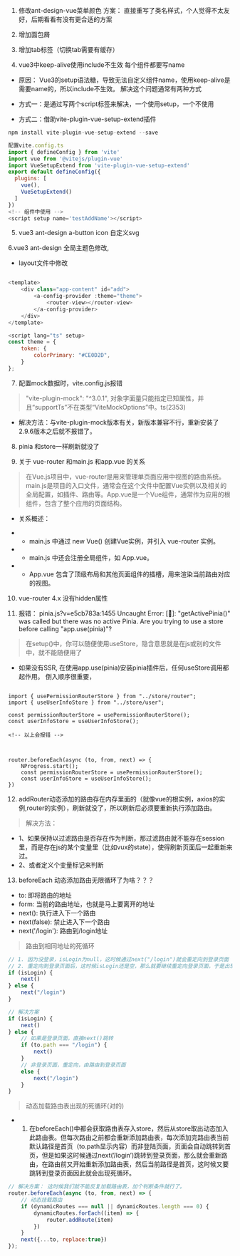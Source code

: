 1. 修改ant-design-vue菜单颜色
方案： 直接重写了类名样式，个人觉得不太友好，后期看看有没有更合适的方案

2. 增加面包屑
3. 增加tab标签（切换tab需要有缓存）



4. vue3中keep-alive使用include不生效
每个组件都要写name
+ 原因： Vue3的setup语法糖，导致无法自定义组件name，使用keep-alive是需要name的，所以include不生效。
解决这个问题通常有两种方式

+ 方式一：是通过写两个script标签来解决，一个使用setup，一个不使用
+ 方式二：借助vite-plugin-vue-setup-extend插件
````js
npm install vite-plugin-vue-setup-extend --save

配置vite.config.ts
import { defineConfig } from 'vite'
import vue from '@vitejs/plugin-vue'
import VueSetupExtend from 'vite-plugin-vue-setup-extend'
export default defineConfig({
  plugins: [
    vue(),
    VueSetupExtend()
  ]
})
<!-- 组件中使用 -->
<script setup name='testAddName'></script>
````

5. vue3 ant-design a-button icon 自定义svg

6.vue3 ant-design 全局主题色修改,
+ layout文件中修改
````js

<template>
	<div class="app-content" id="add">
		<a-config-provider :theme="theme">
			<router-view></router-view>
		</a-config-provider>
	</div>
</template>

<script lang="ts" setup>
const theme = {
	token: {
		colorPrimary: "#CE0D2D",
	}
};
````

7. 配置mock数据时，vite.config.js报错
> "vite-plugin-mock": "^3.0.1", 对象字面量只能指定已知属性，并且“supportTs”不在类型“ViteMockOptions”中。ts(2353)
+ 解决方法：与vite-plugin-mock版本有关，新版本兼容不行，重新安装了2.9.6版本之后就不报错了。


8. pinia 和store一样刷新就没了


9. 关于 vue-router 和main.js 和app.vue 的关系
> 在Vue.js项目中，vue-router是用来管理单页面应用中视图的路由系统。main.js是项目的入口文件，通常会在这个文件中配置Vue实例以及相关的全局配置，如插件、路由等。App.vue是一个Vue组件，通常作为应用的根组件，包含了整个应用的页面结构。

+ 关系概述：

+ + main.js 中通过 new Vue() 创建Vue实例，并引入 vue-router 实例。

+ + main.js 中还会注册全局组件，如 App.vue。

+ + App.vue 包含了顶级布局和其他页面组件的插槽，用来渲染当前路由对应的视图。

10. vue-router 4.x 没有hidden属性

11. 报错： pinia.js?v=e5cb783a:1455 Uncaught Error: [🍍]: "getActivePinia()" was called but there was no active Pinia. Are you trying to use a store before calling "app.use(pinia)"?
> 在setup()中，你可以随便使用useStore，隐含意思就是在js或别的文件中，就不能随便用了
+ 如果没有SSR, 在使用app.use(pinia)安装pinia插件后，任何useStore调用都起作用。 倒入顺序很重要，
````

import { usePermissionRouterStore } from "../store/router";
import { useUserInfoStore } from "../store/user";

const permissionRouterStore = usePermissionRouterStore();
const userInfoStore = useUserInfoStore();

<!-- 以上会报错 -->



router.beforeEach(async (to, from, next) => {
	NProgress.start();
	const permissionRouterStore = usePermissionRouterStore();
	const userInfoStore = useUserInfoStore();
})

````


12. addRouter动态添加的路由存在内存里面的（就像vue的根实例，axios的实例,router的实例），刷新就没了，所以刷新后必须要重新执行添加路由。
> 解决方法：
+ 1、如果保持以过滤路由是否存在作为判断，那过滤路由就不能存在session里，而是存在js的某个变量里（比如vux的state），使得刷新页面后一起重新来过。
+ 2、或者定义个变量标记来判断

13. beforeEach 动态添加路由无限循环了为啥？？？
+ to: 即将路由的地址
+ form: 当前的路由地址，也就是马上要离开的地址
+ next(): 执行进入下一个路由
+ next(false): 禁止进入下一个路由
+ next('/login'): 路由到/login地址

> 路由到相同地址的死循环

````js
// 1. 因为没登录，isLogin为null，这时候通过next("/login")就会重定向到登录页面
// 2. 重定向到登录页面后，这时候isLogin还是空，那么就要继续重定向登录页面，于是出现了死循环 
if (isLogin) {
	next()
} else {
	next("/login")
}

// 解决方案
if (isLogin) {
	next()
} else {
	// 如果是登录页面，直接next()跳转
	if (to.path === "/login") {
		next()
	}
	// 非登录页面，重定向，由路由到登录页面
	else {
		next("/login")
	}
}
````

> 动态加载路由表出现的死循环(对的)

+ 1. 在beforeEach()中都会获取路由表存入store，然后从store取出动态加入此路由表。但每次路由之前都会重新添加路由表，每次添加完路由表当前默认路径是首页（to.path显示内容）而非登陆页面，页面会自动跳转到首页，但是如果这时候通过next(’/login’)跳转到登录页面，那么就会重新路由，在路由前又开始重新添加路由表，然后当前路径是首页，这时候又要跳转到登录页面因此就会出现死循环。


````js
// 解决方案： 这时候我们就不能反复加载路由表，加个判断条件就行了。
router.beforeEach(async (to, from, next) => {
	// 动态挂载路由
	if (dynamicRoutes === null || dynamicRoutes.length === 0) {
		dynamicRoutes.forEach((item) => {
			router.addRoute(item)
		})
	}
	next({...to, replace:true})
});
````
<!-- yarn: 安装忽略版本：yarn config set ignore-engines true  -->




